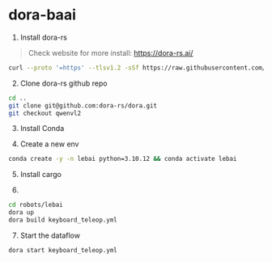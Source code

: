 # dora-baai

1. Install dora-rs

> Check website for more install: https://dora-rs.ai/

```bash
curl --proto '=https' --tlsv1.2 -sSf https://raw.githubusercontent.com/dora-rs/dora/main/install.sh | bash
```

2. Clone dora-rs github repo

```bash
cd ..
git clone git@github.com:dora-rs/dora.git
git checkout qwenvl2
```

3. Install Conda

4. Create a new env

```bash
conda create -y -n lebai python=3.10.12 && conda activate lebai
```

5. Install cargo

6.

```bash
cd robots/lebai
dora up
dora build keyboard_teleop.yml
```

7. Start the dataflow

```bash
dora start keyboard_teleop.yml
```
